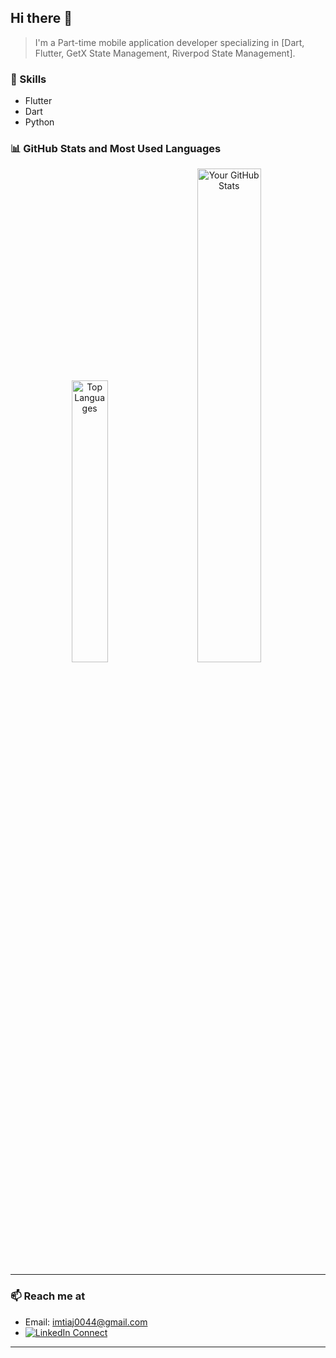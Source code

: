 ## Hi there 👋

> I'm a Part-time mobile application developer specializing in [Dart, Flutter, GetX State Management, Riverpod State Management].

### 🚀 Skills
- Flutter
- Dart
- Python

### 📊 GitHub Stats and Most Used Languages

<div align="center">
  <img src="https://github-readme-stats.vercel.app/api/top-langs/?username=Error-Imtiaj&layout=compact&bg_color=ffffff&text_color=333333&title_color=007bff&icon_color=20c997" alt="Top Languages" width="34%" style="margin-right: 20px;" />
  <img src="https://github-readme-stats.vercel.app/api?username=Error-Imtiaj&show_icons=true&bg_color=ffffff&text_color=333333&title_color=007bff&icon_color=20c997" alt="Your GitHub Stats" width="45%" />
  
</div>

---

### 📫 Reach me at

- Email: imtiaj0044@gmail.com
- [![LinkedIn Connect](https://img.shields.io/badge/%20-Connect-black?color=14171A&labelColor=212121&logo=linkedin&logoColor=ffffff)](https://www.linkedin.com/in/mohammad-imtiaj-hossen-240803286/)&#9;

---
